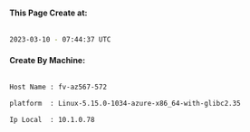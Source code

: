 
   
#### This Page Create at:

```bash

2023-03-10 - 07:44:37 UTC

```

#### Create By Machine:

```bash

Host Name : fv-az567-572

platform  : Linux-5.15.0-1034-azure-x86_64-with-glibc2.35

Ip Local  : 10.1.0.78

```

